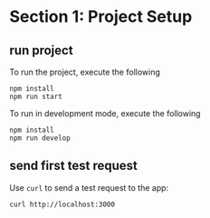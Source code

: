 # Section 1: Project Setup

## run project
To run the project, execute the following
```
npm install
npm run start
```

To run in development mode, execute the following
```
npm install
npm run develop
```

## send first test request
Use `curl` to send a test request to the app:

`curl http://localhost:3000`
